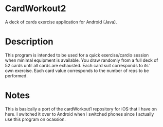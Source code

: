 # CardWorkout2
A deck of cards exercise application for Android (Java).

# Description
This program is intended to be used for a quick exercise/cardio session when minimal equipment is available. You draw randomly from a full deck of 52 cards until all cards are exhausted. Each card suit corresponds to its' own exercise. Each card value corresponds to the number of reps to be performed. 

# Notes
This is basically a port of the cardWorkout1 repository for iOS that I have on here.  I switched it over to Android when I switched phones since I actually use this program on ocassion.
